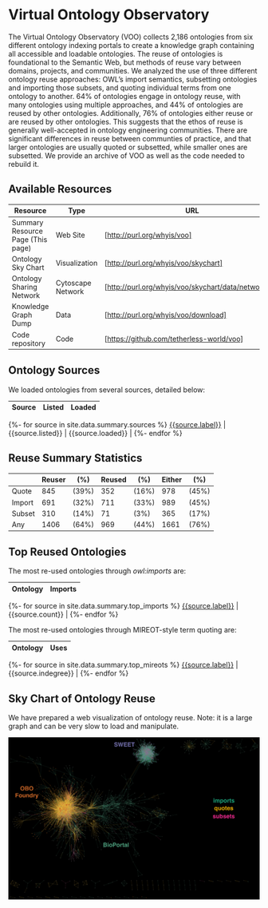 # Virtual Ontology Observatory

The Virtual Ontology Observatory (VOO) collects 2,186 ontologies from six different ontology indexing portals to create a knowledge graph containing all accessible and loadable ontologies. The reuse of ontologies is foundational to the Semantic Web, but methods of reuse vary between domains, projects, and communities. We analyzed the use of three different ontology reuse approaches: OWL’s import semantics, subsetting ontologies and importing those subsets, and quoting individual terms from one ontology to another. 64% of ontologies engage in ontology reuse, with many ontologies using multiple approaches, and 44% of ontologies are reused by other ontologies. Additionally, 76% of ontologies either reuse or are reused by other ontologies. This suggests that the ethos of reuse is generally well-accepted in ontology engineering communities. There are significant differences in reuse between communties of practice, and that larger ontologies are usually quoted or subsetted, while smaller ones are subsetted. We provide an archive of VOO as well as the code needed to rebuild it.

## Available Resources

| Resource | Type | URL |
|-|-|-|
| Summary Resource Page (This page) |  Web Site |  [http://purl.org/whyis/voo] |
| Ontology Sky Chart |  Visualization |  [http://purl.org/whyis/voo/skychart] |
| Ontology Sharing Network |  Cytoscape Network |  [http://purl.org/whyis/voo/skychart/data/networks.js] |
| Knowledge Graph Dump |  Data |  [http://purl.org/whyis/voo/download] |
| Code repository |  Code |  [https://github.com/tetherless-world/voo] |


## Ontology Sources

We loaded ontologies from several sources, detailed below:

| Source | Listed | Loaded |
|-|-|-|
{%- for source in site.data.summary.sources %}
[{{source.label}}]({{source.website}}) | {{source.listed}} | {{source.loaded}} |
{%- endfor %}


## Reuse Summary Statistics

| | Reuser | (%) | Reused | (%) | Either | (%) |
|-|--------|-----|--------|-----|--------|-----|
| Quote | 845 | (39%) | 352 | (16%) | 978 | (45%) |
| Import | 691 | (32%) | 711 | (33%) | 989 | (45%) |
| Subset | 310 | (14%) | 71  | (3%)  | 365 | (17%) |
| Any | 1406 | (64%) | 969 | (44%) | 1661 | (76%) |

## Top Reused Ontologies

The most re-used ontologies through *owl:imports* are:

| Ontology | Imports |
|-|-|
{%- for source in site.data.summary.top_imports %}
[{{source.label}}]({{source.ontology}}) | {{source.count}} |
{%- endfor %}


The most re-used ontologies through MIREOT-style term quoting are:

| Ontology | Uses |
|-|-|
{%- for source in site.data.summary.top_mireots %}
[{{source.label}}]({{source.quoted}}) | {{source.indegree}} |
{%- endfor %}


## Sky Chart of Ontology Reuse

We have prepared a web visualization of ontology reuse. Note: it is a large graph and can be very slow to load and manipulate.

[![Ontology Sky Chart](skychart/thumbnail.png)](skychart/)

